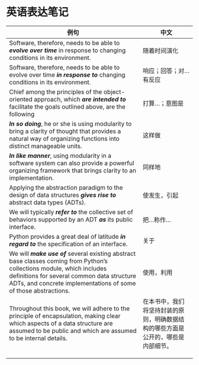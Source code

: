 # 英语表达笔记



| 例句                                                         | 中文                                                         |
| ------------------------------------------------------------ | ------------------------------------------------------------ |
| Software, therefore, needs to be able to ***evolve over time*** in response to changing conditions in its environment. | 随着时间演化                                                 |
| Software, therefore, needs to be able to evolve over time ***in response to*** changing conditions in its environment. | 响应；回答；对…有反应                                        |
| Chief among the principles of the object-oriented approach, which ***are intended to*** facilitate the goals outlined above, are the following | 打算…；意图是                                                |
| ***In so doing***, he or she is using modularity to bring a clarity of thought that provides a natural way of organizing functions into distinct manageable units. | 这样做                                                       |
| ***In like manner***, using modularity in a software system can also provide a powerful organizing framework that brings clarity to an implementation. | 同样地                                                       |
| Applying the abstraction paradigm to the design of data structures ***gives rise to*** abstract data types (ADTs). | 使发生，引起                                                 |
| We will typically ***refer to*** the collective set of behaviors supported by an ADT ***as*** its public interface. | 把…称作…                                                     |
| Python provides a great deal of latitude ***in regard to*** the specification of an interface. | 关于                                                         |
| We will ***make use of*** several existing abstract base classes coming from Python’s collections module, which includes definitions for several common data structure ADTs, and concrete implementations of some of those abstractions. | 使用，利用                                                   |
| Throughout this book, we will adhere to the principle of encapsulation, making clear which aspects of a data structure are assumed to be public and which are assumed to be internal details. | 在本书中，我们将坚持封装的原则，明确数据结构的哪些方面是公开的，哪些是内部细节。 |
|                                                              |                                                              |
|                                                              |                                                              |
|                                                              |                                                              |

